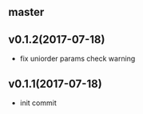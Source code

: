 ## master

## v0.1.2(2017-07-18)
- fix uniorder params check warning

## v0.1.1(2017-07-18)
- init commit
